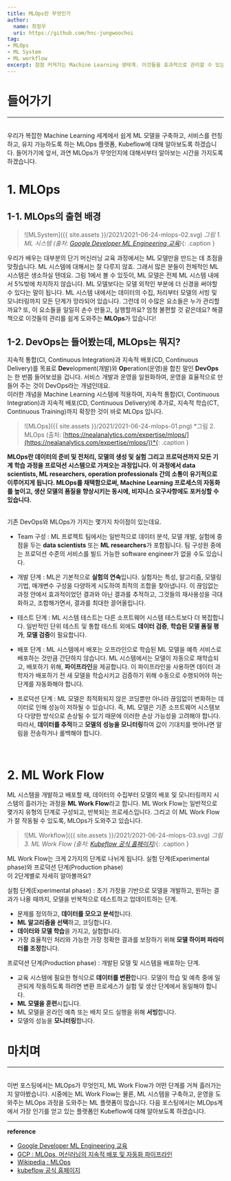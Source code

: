 ```yaml
---
title: MLOps란 무엇인가
author: 
  name: 최정우
  uri: https://github.com/hnc-jungwoochoi
tag: 
- MLOps
- ML System
- ML workflow  
excerpt: 점점 커져가는 Machine Learning 생태계. 이것들을 효과적으로 관리할 수 있는 MLOps에 대해 알아보자.
---
```


# 들어가기
---
<br>
우리가 복잡한 Machine Learning 세계에서 쉽게 ML 모델을 구축하고, 서비스를 런칭하고, 유지 가능하도록 하는 MLOps 플랫폼, Kubeflow에 대해 알아보도록 하겠습니다. 들어가기에 앞서, 과연 MLOps가 무엇인지에 대해서부터 알아보는 시간을 가지도록 하겠습니다.
<br>

# 1. MLOps

## 1-1. MLOps의 출현 배경
> ![MLSystem]({{ site.assets }}/2021/2021-06-24-mlops-02.svg)
> *그림 1. ML 시스템 (출처: [Google Developer ML Engineering 교육](https://developers.google.com/machine-learning/crash-course/production-ml-systems?hl=ko))*{: .caption }

우리가 배우는 대부분의 단기 머신러닝 교육 과정에서는 ML 모델만을 만드는 데 초점을 맞췄습니다. ML 시스템에 대해서는 잘 다루지 않죠. 그래서 많은 분들이 전체적인 ML 시스템은 생소하실 텐데요. 그림 1에서 볼 수 있듯이, ML 모델은 전체 ML 시스템 내에서 5%밖에 차지하지 않습니다. ML 모델보다는 모델 외적인 부분에 더 신경을 써야할 수 있다는 말이 됩니다. ML 시스템 내에서는 데이터의 수집, 처리부터 모델의 서빙 및 모니터링까지 모든 단계가 망라되어 있습니다. 그런데 이 수많은 요소들은 누가 관리할까요? 또, 이 요소들을 일일히 손수 만들고, 실행할까요? 엄청 불편할 것 같은데요? 해결책으로 이것들의 관리를 쉽게 도와주는 **MLOps**가 있습니다!

## 1-2. DevOps는 들어봤는데, MLOps는 뭐지?
지속적 통합(CI, Continuous Integration)과 지속적 배포(CD, Continuous Delivery)를 목표로 **Dev**elopment(개발)와 **Op**eration(운영)을 합친 말인 **DevOps**는 한 번쯤 들어보셨을 겁니다. 서비스 개발과 운영을 일원화하여, 운영을 효율적으로 만들어 주는 것이 DevOps라는 개념인데요.<br>
이러한 개념을 Machine Learning 시스템에 적용하여, 지속적 통합(CI, Continuous Integration)과 지속적 배포(CD, Continuous Delivery)에 추가로, 지속적 학습(CT, Continuous Training)까지 확장한 것이 바로 MLOps 입니다.

> ![MLOps]({{ site.assets }}/2021/2021-06-24-mlops-01.png)
> *그림 2. MLOps (출처: [https://nealanalytics.com/expertise/mlops/](https://nealanalytics.com/expertise/mlops/))*{: .caption }

**MLOps란 데이터의 준비 및 전처리, 모델의 생성 및 실험 그리고 프로덕션까지 모든 기계 학습 과정을 프로덕션 시스템으로 가져오는 과정입니다.  이 과정에서 data scientists, ML researchers, operation professionals 간의 소통이 유기적으로 이루어지게 됩니다. MLOps를 채택함으로써, Machine Learning 프로세스의 자동화를 높이고, 생산 모델의 품질을 향상시키는 동시에, 비지니스 요구사항에도 포커싱할 수 있습니다.**

<br> 기존 DevOps와 MLOps가 가지는 몇가지 차이점이 있는데요. 

* Team 구성 : ML 프로젝트 팀에서는 일반적으로 데이터 분석, 모델 개발, 실험에 중점을 두는 **data scientists** 또는 **ML researchers**가 포함됩니다. 팀 구성원 중에는 프로덕션 수준의 서비스를 빌드 가능한 software engineer가 없을 수도 있습니다.

* 개발 단계 : ML은 기본적으로 **실험의 연속**입니다. 실험자는 특성, 알고리즘, 모델링 기법, 매개변수 구성을 다양하게 시도하여 최적의 조합을 찾아냅니다. 이 끊임없는 과정 안에서 효과적이었던 결과와 아닌 결과를 추적하고, 그것들의 재사용성을 극대화하고, 조합해가면서, 결과를 최대한 끌어올립니다.

* 테스트 단계 : ML 시스템 테스트는 다른 소프트웨어 시스템 테스트보다 더 복잡합니다. 일반적인 단위 테스트 및 통합 테스트 외에도 **데이터 검증**, **학습된 모델 품질 평가**, **모델 검증**이 필요합니다.

* 배포 단계 : ML 시스템에서 배포는 오프라인으로 학습된 ML 모델을 예측 서비스로 배포하는 것만큼 간단하지 않습니다. ML 시스템에서는 모델이 자동으로 재학습되고, 배포하기 위해, **파이프라인**을 제공합니다. 이 파이프라인을 사용하면 데이터 과학자가 배포하기 전 새 모델을 학습시키고 검증하기 위해 수동으로 수행되어야 하는 단계를 자동화해야 합니다.

* 프로덕션 단계 : ML 모델은 최적화되지 않은 코딩뿐만 아니라 끊임없이 변화하는 데이터로 인해 성능이 저하될 수 있습니다. 즉, ML 모델은 기존 소프트웨어 시스템보다 다양한 방식으로 손상될 수 있기 때문에 이러한 손상 가능성을 고려해야 합니다. 따라서, **데이터를 추적**하고 **모델의 성능을 모니터링**하여 값이 기대치를 벗어나면 알림을 전송하거나 롤백해야 합니다.
  

<br>

# 2. ML Work Flow
ML 시스템을 개발하고 배포할 때, 데이터의 수집부터 모델의 배포 및 모니터링까지 시스템의 흘러가는 과정을 **ML Work Flow**라고 합니다. ML Work Flow는 일반적으로 몇가지 유형의 단계로 구성되고, 반복되는 프로세스입니다. 그리고 이 ML Work Flow가 잘 작동될 수 있도록, MLOps가 도와주고 있습니다. 

> ![ML Workflow]({{ site.assets }}/2021/2021-06-24-mlops-03.svg)
> *그림 3. ML Work Flow (출처: [Kubeflow 공식 홈페이지](https://www.kubeflow.org/docs/started/kubeflow-overview/))*{: .caption }

ML Work Flow는 크게 2가지의 단계로 나뉘게 됩니다. 실험 단계(Experimental phase)와 프로덕션 단계(Production phase)<br>
이 2단계별로 자세히 알아볼까요?

실험 단계(Experimental phase) : 초기 가정을 기반으로 모델을 개발하고, 원하는 결과가 나올 때까지, 모델을 반복적으로 테스트하고 업데이트하는 단계.

* 문제를 정의하고, **데이터를 모으고 분석**합니다.
* **ML 알고리즘을 선택**하고, 코딩합니다.
* **데이터와 모델 학습**을 가지고, 실험합니다. 
* 가장 효율적인 처리와 가능한 가장 정확한 결과를 보장하기 위해 **모델 하이퍼 파라미터를 조정**합니다.

프로덕션 단계(Production phase) : 개발된 모델 및 시스템을 배포하는 단계.

* 교육 시스템에 필요한 형식으로 **데이터를 변환**합니다. 모델이 학습 및 예측 중에 일관되게 작동하도록 하려면 변환 프로세스가 실험 및 생산 단계에서 동일해야 합니다.
* **ML 모델을 훈련**시킵니다.
* ML 모델을 온라인 예측 또는 배치 모드 실행을 위해 **서빙**합니다.
* 모델의 성능을 **모니터링**합니다.

# 마치며
---
<br>
이번 포스팅에서는 MLOps가 무엇인지, ML Work Flow가 어떤 단계를 거쳐 흘러가는지 알아봤습니다.
시중에는 ML Work Flow는 물론, ML 시스템을 구축하고, 운영을 도와주는 MLOps 과정을 도와주는 ML 플랫폼이 많습니다. 다음 포스팅에서는 MLOps계에서 가장 인기를 얻고 있는 플랫폼인 Kubeflow에 대해 알아보도록 하겠습니다.

<br>

- - -
**reference**<br>
* [Google Developer ML Engineering 교육](https://developers.google.com/machine-learning/crash-course/production-ml-systems?hl=ko)<br>
* [GCP : MLOps, 머신러닝의 지속적 배포 및 자동화 파이프라인 ](https://cloud.google.com/architecture/mlops-continuous-delivery-and-automation-pipelines-in-machine-learning)<br>
* [Wikipedia : MLOps](https://en.wikipedia.org/wiki/MLOps)<br>
* [kubeflow 공식 홈페이지](https://www.kubeflow.org/)<br>
